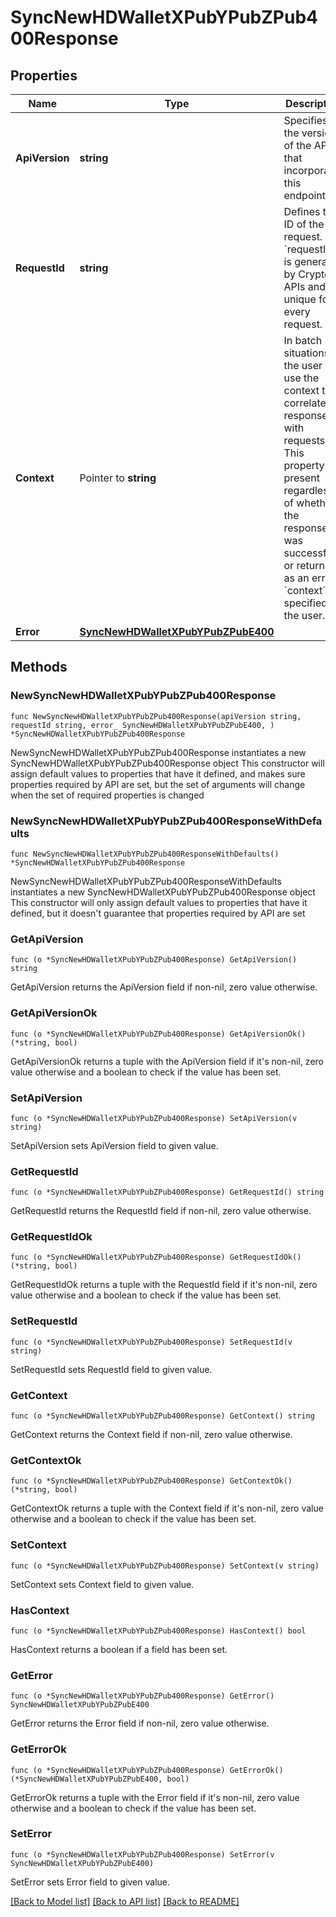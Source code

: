 # SyncNewHDWalletXPubYPubZPub400Response

## Properties

Name | Type | Description | Notes
------------ | ------------- | ------------- | -------------
**ApiVersion** | **string** | Specifies the version of the API that incorporates this endpoint. | 
**RequestId** | **string** | Defines the ID of the request. The &#x60;requestId&#x60; is generated by Crypto APIs and it&#39;s unique for every request. | 
**Context** | Pointer to **string** | In batch situations the user can use the context to correlate responses with requests. This property is present regardless of whether the response was successful or returned as an error. &#x60;context&#x60; is specified by the user. | [optional] 
**Error** | [**SyncNewHDWalletXPubYPubZPubE400**](SyncNewHDWalletXPubYPubZPubE400.md) |  | 

## Methods

### NewSyncNewHDWalletXPubYPubZPub400Response

`func NewSyncNewHDWalletXPubYPubZPub400Response(apiVersion string, requestId string, error_ SyncNewHDWalletXPubYPubZPubE400, ) *SyncNewHDWalletXPubYPubZPub400Response`

NewSyncNewHDWalletXPubYPubZPub400Response instantiates a new SyncNewHDWalletXPubYPubZPub400Response object
This constructor will assign default values to properties that have it defined,
and makes sure properties required by API are set, but the set of arguments
will change when the set of required properties is changed

### NewSyncNewHDWalletXPubYPubZPub400ResponseWithDefaults

`func NewSyncNewHDWalletXPubYPubZPub400ResponseWithDefaults() *SyncNewHDWalletXPubYPubZPub400Response`

NewSyncNewHDWalletXPubYPubZPub400ResponseWithDefaults instantiates a new SyncNewHDWalletXPubYPubZPub400Response object
This constructor will only assign default values to properties that have it defined,
but it doesn't guarantee that properties required by API are set

### GetApiVersion

`func (o *SyncNewHDWalletXPubYPubZPub400Response) GetApiVersion() string`

GetApiVersion returns the ApiVersion field if non-nil, zero value otherwise.

### GetApiVersionOk

`func (o *SyncNewHDWalletXPubYPubZPub400Response) GetApiVersionOk() (*string, bool)`

GetApiVersionOk returns a tuple with the ApiVersion field if it's non-nil, zero value otherwise
and a boolean to check if the value has been set.

### SetApiVersion

`func (o *SyncNewHDWalletXPubYPubZPub400Response) SetApiVersion(v string)`

SetApiVersion sets ApiVersion field to given value.


### GetRequestId

`func (o *SyncNewHDWalletXPubYPubZPub400Response) GetRequestId() string`

GetRequestId returns the RequestId field if non-nil, zero value otherwise.

### GetRequestIdOk

`func (o *SyncNewHDWalletXPubYPubZPub400Response) GetRequestIdOk() (*string, bool)`

GetRequestIdOk returns a tuple with the RequestId field if it's non-nil, zero value otherwise
and a boolean to check if the value has been set.

### SetRequestId

`func (o *SyncNewHDWalletXPubYPubZPub400Response) SetRequestId(v string)`

SetRequestId sets RequestId field to given value.


### GetContext

`func (o *SyncNewHDWalletXPubYPubZPub400Response) GetContext() string`

GetContext returns the Context field if non-nil, zero value otherwise.

### GetContextOk

`func (o *SyncNewHDWalletXPubYPubZPub400Response) GetContextOk() (*string, bool)`

GetContextOk returns a tuple with the Context field if it's non-nil, zero value otherwise
and a boolean to check if the value has been set.

### SetContext

`func (o *SyncNewHDWalletXPubYPubZPub400Response) SetContext(v string)`

SetContext sets Context field to given value.

### HasContext

`func (o *SyncNewHDWalletXPubYPubZPub400Response) HasContext() bool`

HasContext returns a boolean if a field has been set.

### GetError

`func (o *SyncNewHDWalletXPubYPubZPub400Response) GetError() SyncNewHDWalletXPubYPubZPubE400`

GetError returns the Error field if non-nil, zero value otherwise.

### GetErrorOk

`func (o *SyncNewHDWalletXPubYPubZPub400Response) GetErrorOk() (*SyncNewHDWalletXPubYPubZPubE400, bool)`

GetErrorOk returns a tuple with the Error field if it's non-nil, zero value otherwise
and a boolean to check if the value has been set.

### SetError

`func (o *SyncNewHDWalletXPubYPubZPub400Response) SetError(v SyncNewHDWalletXPubYPubZPubE400)`

SetError sets Error field to given value.



[[Back to Model list]](../README.md#documentation-for-models) [[Back to API list]](../README.md#documentation-for-api-endpoints) [[Back to README]](../README.md)


